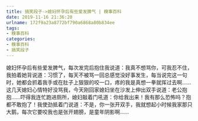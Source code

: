 ```yaml
---
title: 搞笑段子->媳妇怀孕后有些爱发脾气 | 糗事百科
date: 2019-11-16 21:36:20
urlname: 172f9a23a8772bf790a6868a80b834ee
tags: 
- 糗事百科
categories:
- 糗事百科
- 搞笑段子
---
```

媳妇怀孕后有些爱发脾气，每次发完后抱住我说道：我真不想骂你，可我忍不住，我拍着她背说道：习惯了，每天不被骂一回总感觉没好事发生，每当说完这一句时，她都会抓着我手或在肚子上狠狠的咬一口，疼的我是真想一拳就挥过去啊……这几天媳妇心情特好没骂我，今天刚回家媳妇坐在沙发上伸出双手说道：老公抱抱……吓得我连忙跑进厕所，媳妇敲着门吼道：你给我出来！我有那么恐怖吗？抱都不敢抱了！我使劲抵着门说道：不是，你一张开双手，我就想起小时候我家那只大鹅，每次它要咬我也是张开翅膀，是童年阴影啊……


